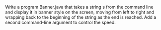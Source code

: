 Write a program Banner.java that takes a string s from the command line and display it in banner style on the screen, moving from left to right and wrapping back to the beginning of the string as the end is reached. Add a second command-line argument to control the speed.
